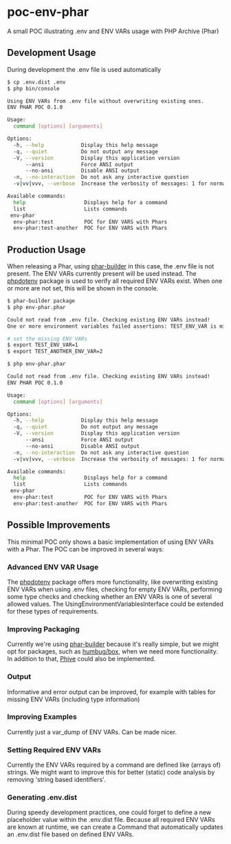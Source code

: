 # poc-env-phar

A small POC illustrating .env and ENV VARs usage with PHP Archive (Phar)

## Development Usage

During development the .env file is used automatically

```bash
$ cp .env.dist .env
$ php bin/console

Using ENV VARs from .env file without overwriting existing ones.
ENV PHAR POC 0.1.0

Usage:
  command [options] [arguments]

Options:
  -h, --help            Display this help message
  -q, --quiet           Do not output any message
  -V, --version         Display this application version
      --ansi            Force ANSI output
      --no-ansi         Disable ANSI output
  -n, --no-interaction  Do not ask any interactive question
  -v|vv|vvv, --verbose  Increase the verbosity of messages: 1 for normal output, 2 for more verbose output and 3 for debug

Available commands:
  help                   Displays help for a command
  list                   Lists commands
 env-phar
  env-phar:test          POC for ENV VARS with Phars
  env-phar:test-another  POC for ENV VARS with Phars
```

## Production Usage

When releasing a Phar, using [phar-builder](https://github.com/MacFJA/PharBuilder) in this case, the .env file is not present.
The ENV VARs currently present will be used instead.
The [phpdotenv](https://github.com/vlucas/phpdotenv) package is used to verify all required ENV VARs exist. 
When one or more are not set, this will be shown in the console.

```bash
$ phar-builder package
$ php env-phar.phar

Could not read from .env file. Checking existing ENV VARs instead!
One or more environment variables failed assertions: TEST_ENV_VAR is missing, TEST_ANOTHER_ENV_VAR is missing.

# set the missing ENV VARs
$ export TEST_ENV_VAR=1
$ export TEST_ANOTHER_ENV_VAR=2

$ php env-phar.phar

Could not read from .env file. Checking existing ENV VARs instead!
ENV PHAR POC 0.1.0

Usage:
  command [options] [arguments]

Options:
  -h, --help            Display this help message
  -q, --quiet           Do not output any message
  -V, --version         Display this application version
      --ansi            Force ANSI output
      --no-ansi         Disable ANSI output
  -n, --no-interaction  Do not ask any interactive question
  -v|vv|vvv, --verbose  Increase the verbosity of messages: 1 for normal output, 2 for more verbose output and 3 for debug

Available commands:
  help                   Displays help for a command
  list                   Lists commands
 env-phar
  env-phar:test          POC for ENV VARS with Phars
  env-phar:test-another  POC for ENV VARS with Phars
```

## Possible Improvements
This minimal POC only shows a basic implementation of using ENV VARs with a Phar.
The POC can be improved in several ways:

### Advanced ENV VAR Usage
The [phpdotenv](https://github.com/vlucas/phpdotenv) package offers more functionality, 
like overwriting existing ENV VARs when using .env files, checking for empty ENV VARs, 
performing some type checks and checking whether an ENV VARs is one of several allowed values.
The UsingEnvironmentVariablesInterface could be extended for these types of requirements.

### Improving Packaging
Currently we're using [phar-builder](https://github.com/MacFJA/PharBuilder) because it's really simple, 
but we might opt for packages, such as [humbug/box](https://github.com/humbug/box), 
when we need more functionality.
In addition to that, [Phive](https://phar.io/) could also be implemented.

### Output
Informative and error output can be improved, for example with tables for missing ENV VARs (including type information)

### Improving Examples
Currently just a var_dump of ENV VARs. Can be made nicer.

### Setting Required ENV VARs
Currently the ENV VARs required by a command are defined like (arrays of) strings. 
We might want to improve this for better (static) code analysis by removing 'string based identifiers'.

### Generating .env.dist
During speedy development practices, one could forget to define a new placeholder value within the .env.dist file.
Because all required ENV VARs are known at runtime, we can create a Command that automatically updates an .env.dist file based on defined ENV VARs.

